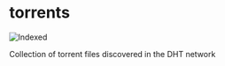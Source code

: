 torrents 
========
![Indexed](https://img.shields.io/badge/indexed-30531-blue)

Collection of torrent files discovered in the DHT network
